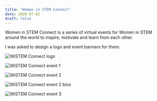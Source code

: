 ```yaml
---
title: "Women in STEM Connect"
date: 2020-07-02
draft: false
---
```


Women in STEM Connect is a series of virtual events for Women in STEM around the world to inspire, motivate and learn from each other.

I was asked to design a logo and event banners for them:

![WiSTEM Connect logo](/connect/logo.png)

![WiSTEM Connect event 1](/connect/event-1.png)

![WiSTEM Connect event 2](/connect/event-2.png)

![WiSTEM Connect event 2 bios](/connect/event-2-bios.png)

![WiSTEM Connect event 3](/connect/event-3.png)
